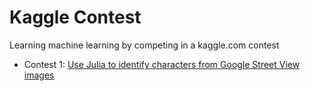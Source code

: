 # Kaggle Contest
Learning machine learning by competing in a kaggle.com contest

- Contest 1:
[Use Julia to identify characters from Google Street View images](https://www.kaggle.com/c/street-view-getting-started-with-julia)

